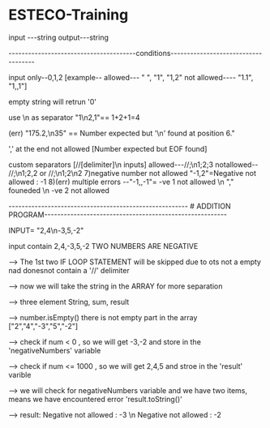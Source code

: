 ﻿# ESTECO-Training

input ---string
output---string

---------------------------------------conditions------------------------------------

input only--0,1,2 [example-- allowed--- " ", "1", "1,2" not allowed---- "1.1", "1,,1"]

empty string will retrun '0'

use \n as separator "1\n2,1"== 1+2+1=4

(err) "175.2,\n35" == Number expected but '\n' found at position 6."

',' at the end not allowed [Number expected but EOF found]

custom separators [//[delimiter]\n inputs] allowed---//;\n1;2;3 notallowed-- //;\n1;2,2 or //;\n1;2\n2 7)negative number not allowed "-1,2"=Negative not allowed : -1 8)(err) multiple errors --"-1,,-1"= -ve 1 not allowed \n "," founeded \n -ve 2 not allowed




------------------------------------------------------- # ADDITION PROGRAM--------------------------------------------------------

INPUT= "2,4\n-3,5,-2"  

input contain 2,4,-3,5,-2  TWO NUMBERS ARE NEGATIVE

--> The 1st two IF LOOP STATEMENT will be skipped due to ots not a empty nad donesnot contain a '//' delimiter

--> now we will take the string in the ARRAY for more separation

--> three element String, sum, result 

--> number.isEmpty() there is not empty part in the array ["2","4","-3","5","-2"]

--> check if num < 0  ,  so we will get -3,-2 and store in the 'negativeNumbers' variable

--> check if num <= 1000 , so we will get 2,4,5 and stroe in the 'result' varible

--> we will check for negativeNumbers variable and we have two items, means we have encountered error 'result.toString()'

--> result:  Negative not allowed : -3 \n Negative not allowed : -2

